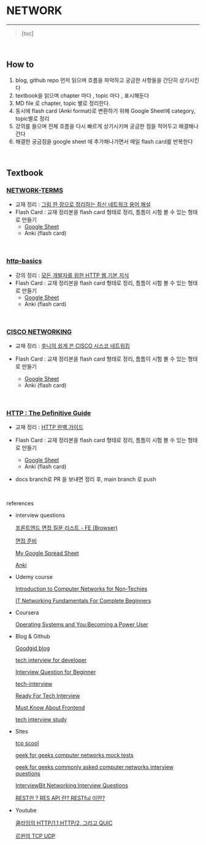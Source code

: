 # NETWORK

------

> [toc]

<br/>

## How to

1. blog, github repo 먼저 읽으며 흐름을 파악하고 궁금한 사항들을 간단히 상기시킨다
2. textbook을 읽으며 chapter 마다 , topic 마다 , 표시해둔다
3. MD file 로 chapter, topic 별로 정리한다.
4. 동시에 flash card (Anki format)로 변환하기 위해 Google Sheet에 category, topic별로 정리
5. 강의를 들으며 전체 흐름을 다시 빠르게 상기시키며 궁금한 점을 적어두고 해결해나간다
6. 해결한 궁금점을 google sheet 에 추가해나가면서 매일 flash card를 반복한다

<br/>

## Textbook

### [NETWORK-TERMS](https://github.com/Dinoryong/Network/tree/main/NETWORK-TERMS)

- 교재 정리 : [그림 한 장으로 정리하는 최신 네트워크 용어 해설](https://book.naver.com/bookdb/book_detail.nhn?bid=11091520)
- Flash Card : 교재 정리본을 flash card 형태로 정리, 틈틈이 시험 볼 수 있는 형태로 만들기
  - [Google Sheet](https://docs.google.com/spreadsheets/d/16sB1tNt-IFqbreJ4ytutIIF-dTqlVelDk49IYn8WWxw/edit?usp=sharing)
  - Anki (flash card)

<br/>

### [http-basics](https://github.com/Dinoryong/Network/tree/main/http-basics)

- 강의 정리 : [모든 개발자를 위한 HTTP 웹 기본 지식](https://www.inflearn.com/course/http-%EC%9B%B9-%EB%84%A4%ED%8A%B8%EC%9B%8C%ED%81%AC)
- Flash Card : 교재 정리본을 flash card 형태로 정리, 틈틈이 시험 볼 수 있는 형태로 만들기
  - [Google Sheet](https://docs.google.com/spreadsheets/d/16sB1tNt-IFqbreJ4ytutIIF-dTqlVelDk49IYn8WWxw/edit?usp=sharing)
  - Anki (flash card)

<br/>

### [CISCO NETWORKING]()

- 교재 정리 : [후니의 쉽게 쓴 CISCO 시스코 네트워킹](http://www.yes24.com/Product/Goods/64994948)

- Flash Card : 교재 정리본을 flash card 형태로 정리, 틈틈이 시험 볼 수 있는 형태로 만들기
  - [Google Sheet](https://docs.google.com/spreadsheets/d/16sB1tNt-IFqbreJ4ytutIIF-dTqlVelDk49IYn8WWxw/edit?usp=sharing)
  - Anki (flash card)

<br/>

### [HTTP : The Definitive Guide]()

- 교재 정리 : [HTTP 완벽 가이드](http://www.kyobobook.co.kr/product/detailViewKor.laf?mallGb=KOR&ejkGb=KOR&barcode=9788966261208)

- Flash Card : 교재 정리본을 flash card 형태로 정리, 틈틈이 시험 볼 수 있는 형태로 만들기
  - [Google Sheet](https://docs.google.com/spreadsheets/d/16sB1tNt-IFqbreJ4ytutIIF-dTqlVelDk49IYn8WWxw/edit?usp=sharing)
  - Anki (flash card)
- docs branch로 PR 을 보내면 정리 후, main branch 로 push

<br/>

references

- interview questions

  [프론트엔드 면접 질문 리스트 - FE (Browser)](https://joontae-kim.github.io/2020/10/26/interview-question-fe/)

  [면접 준비](https://trello.com/b/KXxQo8Lw/%EB%A9%B4%EC%A0%91%EC%A4%80%EB%B9%84)

  [My Google Spread Sheet]()

  [Anki]()

- Udemy course

  [Introduction to Computer Networks for Non-Techies](https://www.udemy.com/course/introduction-to-computer-networks/learn/lecture/13564126?start=15#overview)

  [IT Networking Fundamentals For Complete Beginners](https://www.udemy.com/course/it-networking-fundamentals/learn/lecture/7307262?start=15#overview)

- Coursera

  [Operating Systems and You:Becoming a Power User](https://www.coursera.org/learn/os-power-user)

- Blog & Github

  [Goodgid blog](https://goodgid.github.io/category/#Network)

  [tech interview for developer](https://github.com/CS-box/tech-interview-for-developer/tree/master/Computer%20Science/Network)

  [Interview Question for Beginner](https://github.com/CS-box/Interview_Question_for_Beginner/tree/master/Network)

  [tech-interview](https://github.com/CS-box/tech-interview#2-network)

  [Ready For Tech Interview](https://github.com/CS-box/Ready-For-Tech-Interview/tree/master/Network)

  [Must Know About Frontend](https://github.com/CS-box/Must-Know-About-Frontend#chart_with_upwards_trend-%EB%84%A4%ED%8A%B8%EC%9B%8C%ED%81%AC)

  [tech interview study](https://github.com/CS-box/tech-interview-study#2-network)

- Sites

  [tcp scool](http://tcpschool.com/webbasic/intro)

  [geek for geeks computer networks mock tests](https://www.geeksforgeeks.org/quiz-corner-gq/#Computer%20Networks%20Mock%20Tests)

  [geek for geeks commonly asked computer networks interview questions](https://www.geeksforgeeks.org/commonly-asked-computer-networks-interview-questions-set-1/)

  [InterviewBit Networking Interview Questions](https://www.interviewbit.com/networking-interview-questions/)

  [REST란 ? RES API 란? RESTful  이란?](https://gmlwjd9405.github.io/2018/09/21/rest-and-restful.html)

- Youtube

  [쿨라임의 HTTP/1.1,HTTP/2, 그리고 QUIC](https://youtu.be/xcrjamphIp4)

  [르윈의 TCP UDP](https://youtu.be/ikDVGYp5dhg)

